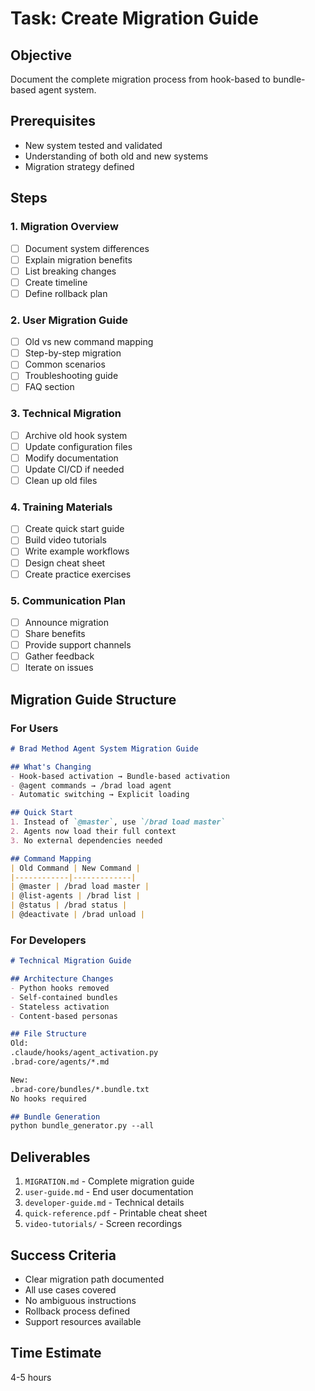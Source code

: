 # Task: Create Migration Guide

## Objective
Document the complete migration process from hook-based to bundle-based agent system.

## Prerequisites
- New system tested and validated
- Understanding of both old and new systems
- Migration strategy defined

## Steps

### 1. Migration Overview
- [ ] Document system differences
- [ ] Explain migration benefits
- [ ] List breaking changes
- [ ] Create timeline
- [ ] Define rollback plan

### 2. User Migration Guide
- [ ] Old vs new command mapping
- [ ] Step-by-step migration
- [ ] Common scenarios
- [ ] Troubleshooting guide
- [ ] FAQ section

### 3. Technical Migration
- [ ] Archive old hook system
- [ ] Update configuration files
- [ ] Modify documentation
- [ ] Update CI/CD if needed
- [ ] Clean up old files

### 4. Training Materials
- [ ] Create quick start guide
- [ ] Build video tutorials
- [ ] Write example workflows
- [ ] Design cheat sheet
- [ ] Create practice exercises

### 5. Communication Plan
- [ ] Announce migration
- [ ] Share benefits
- [ ] Provide support channels
- [ ] Gather feedback
- [ ] Iterate on issues

## Migration Guide Structure

### For Users
```markdown
# Brad Method Agent System Migration Guide

## What's Changing
- Hook-based activation → Bundle-based activation
- @agent commands → /brad load agent
- Automatic switching → Explicit loading

## Quick Start
1. Instead of `@master`, use `/brad load master`
2. Agents now load their full context
3. No external dependencies needed

## Command Mapping
| Old Command | New Command |
|------------|-------------|
| @master | /brad load master |
| @list-agents | /brad list |
| @status | /brad status |
| @deactivate | /brad unload |
```

### For Developers
```markdown
# Technical Migration Guide

## Architecture Changes
- Python hooks removed
- Self-contained bundles
- Stateless activation
- Content-based personas

## File Structure
Old:
.claude/hooks/agent_activation.py
.brad-core/agents/*.md

New:
.brad-core/bundles/*.bundle.txt
No hooks required

## Bundle Generation
python bundle_generator.py --all
```

## Deliverables
1. `MIGRATION.md` - Complete migration guide
2. `user-guide.md` - End user documentation
3. `developer-guide.md` - Technical details
4. `quick-reference.pdf` - Printable cheat sheet
5. `video-tutorials/` - Screen recordings

## Success Criteria
- Clear migration path documented
- All use cases covered
- No ambiguous instructions
- Rollback process defined
- Support resources available

## Time Estimate
4-5 hours